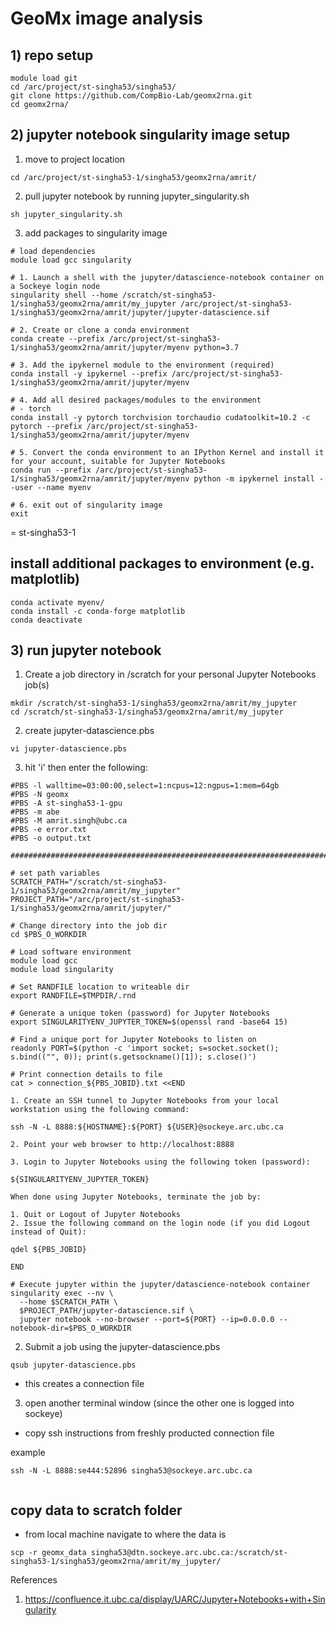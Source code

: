 # GeoMx image analysis

## 1) repo setup

```
module load git
cd /arc/project/st-singha53/singha53/
git clone https://github.com/CompBio-Lab/geomx2rna.git
cd geomx2rna/
```

## 2) jupyter notebook singularity image setup
1. move to project location
```
cd /arc/project/st-singha53-1/singha53/geomx2rna/amrit/
```

2. pull jupyter notebook by running jupyter_singularity.sh

```
sh jupyter_singularity.sh
```

3. add packages to singularity image

```
# load dependencies
module load gcc singularity

# 1. Launch a shell with the jupyter/datascience-notebook container on a Sockeye login node
singularity shell --home /scratch/st-singha53-1/singha53/geomx2rna/amrit/my_jupyter /arc/project/st-singha53-1/singha53/geomx2rna/amrit/jupyter/jupyter-datascience.sif

# 2. Create or clone a conda environment
conda create --prefix /arc/project/st-singha53-1/singha53/geomx2rna/amrit/jupyter/myenv python=3.7

# 3. Add the ipykernel module to the environment (required)
conda install -y ipykernel --prefix /arc/project/st-singha53-1/singha53/geomx2rna/amrit/jupyter/myenv

# 4. Add all desired packages/modules to the environment
# - torch
conda install -y pytorch torchvision torchaudio cudatoolkit=10.2 -c pytorch --prefix /arc/project/st-singha53-1/singha53/geomx2rna/amrit/jupyter/myenv

# 5. Convert the conda environment to an IPython Kernel and install it for your account, suitable for Jupyter Notebooks
conda run --prefix /arc/project/st-singha53-1/singha53/geomx2rna/amrit/jupyter/myenv python -m ipykernel install --user --name myenv

# 6. exit out of singularity image
exit
```

<st-alloc-1> = st-singha53-1

## install additional packages to environment (e.g. matplotlib)

```
conda activate myenv/
conda install -c conda-forge matplotlib
conda deactivate
```
  
## 3) run jupyter notebook

1. Create a job directory in /scratch for your personal Jupyter Notebooks job(s)
  
```
mkdir /scratch/st-singha53-1/singha53/geomx2rna/amrit/my_jupyter
cd /scratch/st-singha53-1/singha53/geomx2rna/amrit/my_jupyter
```

2. create jupyter-datascience.pbs
```
vi jupyter-datascience.pbs
```
  
3. hit 'i' then enter the following:
  
```
#PBS -l walltime=03:00:00,select=1:ncpus=12:ngpus=1:mem=64gb
#PBS -N geomx
#PBS -A st-singha53-1-gpu
#PBS -m abe
#PBS -M amrit.singh@ubc.ca
#PBS -e error.txt
#PBS -o output.txt

################################################################################

# set path variables
SCRATCH_PATH="/scratch/st-singha53-1/singha53/geomx2rna/amrit/my_jupyter"
PROJECT_PATH="/arc/project/st-singha53-1/singha53/geomx2rna/amrit/jupyter/"

# Change directory into the job dir
cd $PBS_O_WORKDIR

# Load software environment
module load gcc
module load singularity

# Set RANDFILE location to writeable dir
export RANDFILE=$TMPDIR/.rnd

# Generate a unique token (password) for Jupyter Notebooks
export SINGULARITYENV_JUPYTER_TOKEN=$(openssl rand -base64 15)

# Find a unique port for Jupyter Notebooks to listen on
readonly PORT=$(python -c 'import socket; s=socket.socket(); s.bind(("", 0)); print(s.getsockname()[1]); s.close()')

# Print connection details to file
cat > connection_${PBS_JOBID}.txt <<END
 
1. Create an SSH tunnel to Jupyter Notebooks from your local workstation using the following command:
 
ssh -N -L 8888:${HOSTNAME}:${PORT} ${USER}@sockeye.arc.ubc.ca
 
2. Point your web browser to http://localhost:8888
 
3. Login to Jupyter Notebooks using the following token (password):
 
${SINGULARITYENV_JUPYTER_TOKEN}
 
When done using Jupyter Notebooks, terminate the job by:
 
1. Quit or Logout of Jupyter Notebooks
2. Issue the following command on the login node (if you did Logout instead of Quit):
 
qdel ${PBS_JOBID}
 
END

# Execute jupyter within the jupyter/datascience-notebook container
singularity exec --nv \
  --home $SCRATCH_PATH \
  $PROJECT_PATH/jupyter-datascience.sif \
  jupyter notebook --no-browser --port=${PORT} --ip=0.0.0.0 --notebook-dir=$PBS_O_WORKDIR

```
  
2. Submit a job using the jupyter-datascience.pbs
```
qsub jupyter-datascience.pbs
```
 - this creates a connection file
  
  
3. open another terminal window (since the other one is logged into sockeye)
- copy ssh instructions from freshly producted connection file

example 
```
ssh -N -L 8888:se444:52896 singha53@sockeye.arc.ubc.ca
  
```

## copy data to scratch folder

- from local machine navigate to where the data is
```
scp -r geomx_data singha53@dtn.sockeye.arc.ubc.ca:/scratch/st-singha53-1/singha53/geomx2rna/amrit/my_jupyter/
```



References
1. https://confluence.it.ubc.ca/display/UARC/Jupyter+Notebooks+with+Singularity
